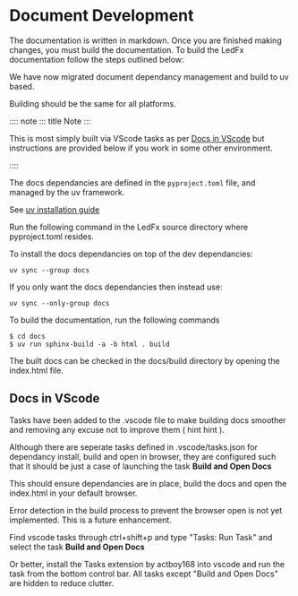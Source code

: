 # Document Development

The documentation is written in markdown. Once you are finished
making changes, you must build the documentation. To build the LedFx
documentation follow the steps outlined below:

We have now migrated document dependancy management and build to uv
based.

Building should be the same for all platforms.

:::: note
::: title
Note
:::

This is most simply built via VScode tasks as per [Docs in VScode](#docs-in-vscode) but instructions are provided below if you work in some other environment.

::::

The docs dependancies are defined in the `pyproject.toml` file, and managed by the uv framework.

See [uv installation guide](https://docs.astral.sh/uv/getting-started/installation/)

Run the following command in the LedFx source directory where pyproject.toml resides.

To install the docs dependancies on top of the dev dependancies:

``` console
uv sync --group docs
```

If you only want the docs dependancies then instead use:

``` console
uv sync --only-group docs
```

To build the documentation, run the following commands

``` console
$ cd docs
$ uv run sphinx-build -a -b html . build
```

The built docs can be checked in the docs/build directory by opening the index.html file.

## Docs in VScode

Tasks have been added to the .vscode file to make building docs smoother and removing any excuse not to improve them ( hint hint ).

Although there are seperate tasks defined in .vscode/tasks.json for
dependancy install, build and open in browser, they are configured such
that it should be just a case of launching the task **Build and Open
Docs**

This should ensure dependancies are in place, build the docs and open
the index.html in your default browser.

Error detection in the build process to prevent the browser open is not
yet implemented. This is a future enhancement.

Find vscode tasks through ctrl+shift+p and type \"Tasks: Run Task\" and
select the task **Build and Open Docs**

Or better, install the Tasks extension by actboy168 into vscode and run
the task from the bottom control bar. All tasks except \"Build and Open
Docs\" are hidden to reduce clutter.
